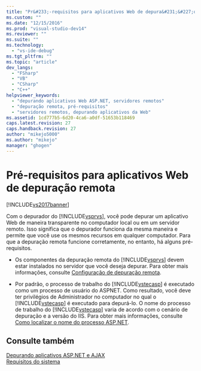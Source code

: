 ```yaml
---
title: "Pr&#233;-requisitos para aplicativos Web de depura&#231;&#227;o remota | Microsoft Docs"
ms.custom: ""
ms.date: "12/15/2016"
ms.prod: "visual-studio-dev14"
ms.reviewer: ""
ms.suite: ""
ms.technology: 
  - "vs-ide-debug"
ms.tgt_pltfrm: ""
ms.topic: "article"
dev_langs: 
  - "FSharp"
  - "VB"
  - "CSharp"
  - "C++"
helpviewer_keywords: 
  - "depurando aplicativos Web ASP.NET, servidores remotos"
  - "depuração remota, pré-requisitos"
  - "servidores remotos, depurando aplicativos da Web"
ms.assetid: 1cd777b5-6d20-4ca6-a0df-51653b118469
caps.latest.revision: 27
caps.handback.revision: 27
author: "mikejo5000"
ms.author: "mikejo"
manager: "ghogen"
---
```

# Pr&#233;-requisitos para aplicativos Web de depura&#231;&#227;o remota
[!INCLUDE[vs2017banner](../code-quality/includes/vs2017banner.md)]

Com o depurador do [!INCLUDE[vsprvs](../code-quality/includes/vsprvs_md.md)], você pode depurar um aplicativo Web de maneira transparente no computador local ou em um servidor remoto.  Isso significa que o depurador funciona da mesma maneira e permite que você use os mesmos recursos em qualquer computador.  Para que a depuração remota funcione corretamente, no entanto, há alguns pré\-requisitos.  
  
-   Os componentes da depuração remota do [!INCLUDE[vsprvs](../code-quality/includes/vsprvs_md.md)] devem estar instalados no servidor que você deseja depurar.  Para obter mais informações, consulte [Configuração de depuração remota](../Topic/Set%20Up%20the%20Remote%20Tools%20on%20the%20Device.md).  
  
-   Por padrão, o processo de trabalho do [!INCLUDE[vstecasp](../code-quality/includes/vstecasp_md.md)] é executado como um processo de usuário do ASPNET.  Como resultado, você deve ter privilégios de Administrador no computador no qual o [!INCLUDE[vstecasp](../code-quality/includes/vstecasp_md.md)] é executado para depurá\-lo.  O nome do processo de trabalho do [!INCLUDE[vstecasp](../code-quality/includes/vstecasp_md.md)] varia de acordo com o cenário de depuração e a versão do IIS.  Para obter mais informações, consulte [Como localizar o nome do processo ASP.NET](../debugger/how-to-find-the-name-of-the-aspnet-process.md).  
  
## Consulte também  
 [Depurando aplicativos ASP.NET e AJAX](../debugger/debugging-aspnet-and-ajax-applications.md)   
 [Requisitos do sistema](../debugger/aspnet-debugging-system-requirements.md)